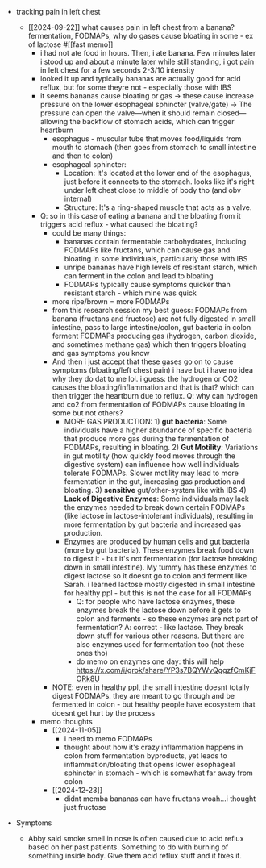   * tracking pain in left chest
    * [[2024-09-22]] what causes pain in left chest from a banana? fermentation, FODMAPs, why do gases cause bloating in some - ex of lactose #[[fast memo]]
      * i had not ate food in hours. Then, i ate banana. Few minutes later i stood up and about a minute later while still standing, i got pain in left chest for a few seconds 2-3/10 intensity
      * looked it up and typically bananas are actually good for acid reflux, but for some theyre not - especially those with IBS
      * it seems bananas cause bloating or gas -> these cause increase pressure on the lower esophageal sphincter (valve/gate) -> The pressure can open the valve—when it should remain closed—allowing the backflow of stomach acids, which can trigger heartburn
        * esophagus - muscular tube that moves food/liquids from mouth to stomach (then goes from stomach to small intestine and then to colon)
        * esophageal sphincter:
          * Location: It's located at the lower end of the esophagus, just before it connects to the stomach. looks like it's right under left chest close to middle of body tho (and obv internal)
          * Structure: It's a ring-shaped muscle that acts as a valve.
      * Q: so in this case of eating a banana and the bloating from it triggers acid reflux - what caused the bloating?
        * could be many things:
          * bananas contain fermentable carbohydrates, including FODMAPs like fructans, which can cause gas and bloating in some individuals, particularly those with IBS
          * unripe bananas have high levels of resistant starch, which can ferment in the colon and lead to bloating
          * FODMAPs typically cause symptoms quicker than resistant starch - which mine was quick
        * more ripe/brown = more FODMAPs
        * from this research session my best guess: FODMAPs from banana (fructans and fructose) are not fully digested in small intestine, pass to large intestine/colon, gut bacteria in colon ferment FODMAPs producing gas (hydrogen, carbon dioxide, and sometimes methane gas) which then triggers bloating and gas symptoms you know
        * And then i just accept that these gases go on to cause symptoms (bloating/left chest pain) i have but i have no idea why they do dat to me lol. i guess: the hydrogen or CO2 causes the bloating/inflammation and that is that? which can then trigger the heartburn due to reflux. Q: why can hydrogen and co2 from fermentation of FODMAPs cause bloating in some but not others?
          * MORE GAS PRODUCTION: 1) **gut bacteria**: Some individuals have a higher abundance of specific bacteria that produce more gas during the fermentation of FODMAPs, resulting in bloating. 2) **Gut Motility**: Variations in gut motility (how quickly food moves through the digestive system) can influence how well individuals tolerate FODMAPs. Slower motility may lead to more fermentation in the gut, increasing gas production and bloating. 3) **sensitive** gut/other-system like with IBS 4) **Lack of Digestive Enzymes**: Some individuals may lack the enzymes needed to break down certain FODMAPs (like lactose in lactose-intolerant individuals), resulting in more fermentation by gut bacteria and increased gas production.
          * Enzymes are produced by human cells and gut bacteria (more by gut bacteria). These enzymes break food down to digest it - but it's not fermentation (for lactose breaking down in small intestine). My tummy has these enzymes to digest lactose so it doesnt go to colon and ferment like Sarah. i learned lactose mostly digested in small intestine for healthy ppl - but this is not the case for all FODMAPs
            * Q: for people who have lactose enzymes, these enzymes break the lactose down before it gets to colon and ferments - so these enzymes are not part of fermentation? A: correct - like lactase. They break down stuff for various other reasons. But there are also enzymes used for fermentation too (not these ones tho)
            * do memo on enzymes one day: this will help https://x.com/i/grok/share/YP3s7BQYWvQggzfCmKjFORk8U
        * NOTE: even in healthy ppl, the small intestine doesnt totally digest FODMAPs. they are meant to go through and be fermented in colon - but healthy people have ecosystem that doesnt get hurt by the process
      * memo thoughts
        * [[2024-11-05]]
          * i need to memo FODMAPs
          * thought about how it's crazy inflammation happens in colon from fermentation byproducts, yet leads to inflammation/bloating that opens lower esophageal sphincter in stomach - which is somewhat far away from colon
        * [[2024-12-23]]
          * didnt memba bananas can have fructans woah...i thought just fructose


  * Symptoms
    * Abby said smoke smell in nose is often caused due to acid reflux based on her past patients. Something to do with burning of something inside body. Give them acid reflux stuff and it fixes it.